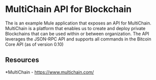 # MultiChain API for Blockchain

The is an example Mule application that exposes an API for MultiChain. MultiChain is a platform that enables us to create and deploy private Blockchains that can be used within or between organization. The API leverages the JSON-RPC API and supports all commands in the Bitcoin Core API (as of version 0.10)

## Resources

*MultiChain - https://www.multichain.com/
